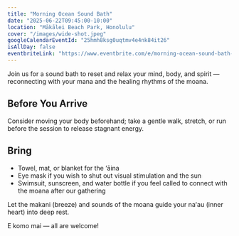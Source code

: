 ```yaml
---
title: "Morning Ocean Sound Bath"
date: "2025-06-22T09:45:00-10:00"
location: "Mākālei Beach Park, Honolulu"
cover: "/images/wide-shot.jpeg"
googleCalendarEventId: "25hmh8ksg0uqtmv4e4nk84it26"
isAllDay: false
eventbriteLink: "https://www.eventbrite.com/e/morning-ocean-sound-bath-tickets-1371898538459"
---
```


Join us for a sound bath to reset and relax your mind, body, and spirit — reconnecting with your mana and the healing rhythms of the moana.

## Before You Arrive
Consider moving your body beforehand; take a gentle walk, stretch, or run before the session to release stagnant energy.

## Bring
- Towel, mat, or blanket for the ‘āina
- Eye mask if you wish to shut out visual stimulation and the sun
- Swimsuit, sunscreen, and water bottle if you feel called to connect with the moana after our gathering

Let the makani (breeze) and sounds of the moana guide your naʻau (inner heart) into deep rest.

E komo mai — all are welcome!
